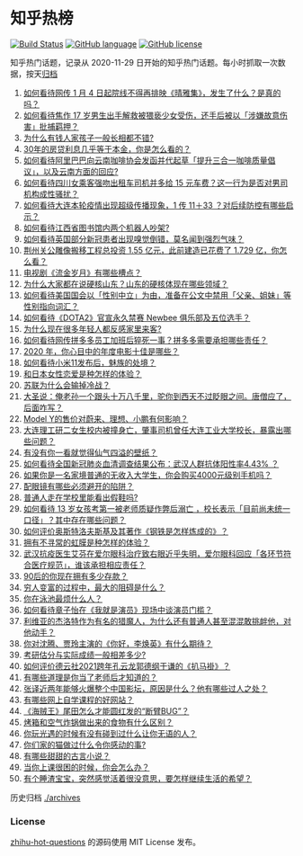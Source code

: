 # 知乎热榜
[![Build Status](https://github.com/ToWeLong/zhihu-hot-questions/workflows/CI/badge.svg)](https://github.com/ToWeLong/zhihu-hot-questions/actions)
[![GitHub language](https://img.shields.io/badge/language-golang-orange.svg)](https://golang.org/)
[![GitHub license](https://img.shields.io/github/license/ToWeLong/zhihu-hot-questions)](https://github.com/ToWeLong/zhihu-hot-questions/blob/main/LICENSE)

知乎热门话题，记录从 2020-11-29 日开始的知乎热门话题。每小时抓取一次数据，按天[归档](./archives)

<!-- BEGIN -->

1. [如何看待网传 1 月 4 日起院线不得再排映《晴雅集》，发生了什么？是真的吗？](https://www.zhihu.com/question/437579196)
1. [如何看待焦作 17 岁男生出手解救被猥亵少女受伤，还手后被以「涉嫌故意伤害」批捕羁押？](https://www.zhihu.com/question/437161836)
1. [为什么有钱人家孩子一般长相都不错?](https://www.zhihu.com/question/432161909)
1. [30年的房贷利息几乎等于本金，你是怎么看的？](https://www.zhihu.com/question/369020757)
1. [如何看待阿里巴巴向云南咖啡协会发函并代起草「提升三合一咖啡质量倡议」，以及云南方面的回应?](https://www.zhihu.com/question/437565923)
1. [如何看待四川女乘客强吻出租车司机并多给 15 元车费？这一行为是否对男司机构成性骚扰？](https://www.zhihu.com/question/437649690)
1. [如何看待大连本轮疫情出现超级传播现象，1 传 11＋33 ？对后续防控有哪些启示？](https://www.zhihu.com/question/437705970)
1. [如何看待江西省图书馆内两个机器人吵架?](https://www.zhihu.com/question/437335064)
1. [如何看待英国部分新冠患者出现嗅觉倒错，莫名闻到强烈气味？](https://www.zhihu.com/question/436891750)
1. [荆州关公雕像搬移工程总投资 1.55 亿元，此前建造已花费了 1.729 亿，你怎么看？](https://www.zhihu.com/question/437144279)
1. [电视剧《流金岁月》有哪些槽点？](https://www.zhihu.com/question/436822594)
1. [为什么大家都在说硬核山东？山东的硬核体现在哪些领域？](https://www.zhihu.com/question/389240700)
1. [如何看待美国国会以「性别中立」为由，准备在公文中禁用「父亲、姐妹」等性别指向词汇？](https://www.zhihu.com/question/437699647)
1. [如何看待《DOTA2》官宣永久禁赛 Newbee 俱乐部及五位选手？](https://www.zhihu.com/question/437683540)
1. [为什么现在很多年轻人都反感家里来客?](https://www.zhihu.com/question/337487629)
1. [如何看待网传拼多多员工加班后猝死一事？拼多多需要承担哪些责任？](https://www.zhihu.com/question/437702180)
1. [2020 年，你心目中的年度电影十佳是哪些？](https://www.zhihu.com/question/433710115)
1. [如何看待小米11发布后，魅族的处境？](https://www.zhihu.com/question/436980166)
1. [和日本女性恋爱是种怎样的体验？](https://www.zhihu.com/question/33957186)
1. [苏联为什么会输掉冷战？](https://www.zhihu.com/question/434205449)
1. [大圣说：俺老孙一个跟头十万八千里，驼你到西天不过眨眼之间。唐僧应了，后面咋写？](https://www.zhihu.com/question/435068407)
1. [Model Y的售价对蔚来、理想、小鹏有何影响？](https://www.zhihu.com/question/437417536)
1. [大连理工研二女生校内被撞身亡，肇事司机曾任大连工业大学校长，暴露出哪些问题？](https://www.zhihu.com/question/437581895)
1. [有没有你一看就觉得仙气四溢的壁纸？](https://www.zhihu.com/question/310693259)
1. [如何看待全国新冠肺炎血清调查结果公布：武汉人群抗体阳性率4.43% ？](https://www.zhihu.com/question/436959206)
1. [如果你是一名家境普通的无收入大学生，你会购买4000元级别手机吗？](https://www.zhihu.com/question/437370731)
1. [配眼镜有哪些必须避开的陷阱？](https://www.zhihu.com/question/20123451)
1. [普通人走在学校里能看出假鞋吗?](https://www.zhihu.com/question/436551907)
1. [如何看待 13 岁女孩考第一被老师质疑作弊后溺亡 ，校长表示「目前尚未统一口径」？其中存在哪些问题？](https://www.zhihu.com/question/437682443)
1. [如何评价奥斯特洛夫斯基及其著作《钢铁是怎样炼成的》？](https://www.zhihu.com/question/38756972)
1. [拥有不寻常的虹膜是种怎样的体验？](https://www.zhihu.com/question/55606095)
1. [武汉抗疫医生艾芬在爱尔眼科治疗致右眼近乎失明，爱尔眼科回应「各环节符合医疗规范」，谁该承担相应责任？](https://www.zhihu.com/question/437443568)
1. [90后的你现在拥有多少存款？](https://www.zhihu.com/question/294492829)
1. [穷人变富的过程中，最大的阻碍是什么？](https://www.zhihu.com/question/429985000)
1. [你在泳池最烦什么人？](https://www.zhihu.com/question/337490592)
1. [如何看待章子怡在《我就是演员》现场中谈演员门槛？](https://www.zhihu.com/question/437596737)
1. [利维亚的杰洛特作为有名的猎魔人，为什么还有普通人甚至混混敢挑衅他，对他动手？](https://www.zhihu.com/question/437451519)
1. [你对沈腾、贾玲主演的《你好，李焕英》有什么期待？](https://www.zhihu.com/question/427903873)
1. [考研估分与实际成绩一般相差多少?](https://www.zhihu.com/question/437154737)
1. [如何评价德云社2021跨年孔云龙郭德纲于谦的《扒马褂》？](https://www.zhihu.com/question/437424636)
1. [有哪些道理是你当了老师后才知道的？](https://www.zhihu.com/question/366090311)
1. [张译近两年能够火爆整个中国影坛，原因是什么？他有哪些过人之处？](https://www.zhihu.com/question/433569117)
1. [有哪些网上自学课程的好网站？](https://www.zhihu.com/question/31044894)
1. [《海贼王》尾田怎么才能圆红发的“断臂BUG”？](https://www.zhihu.com/question/429841145)
1. [烤箱和空气炸锅做出来的食物有什么区别？](https://www.zhihu.com/question/23509699)
1. [你玩光遇的时候有没有碰到过什么让你无语的人？](https://www.zhihu.com/question/423398932)
1. [你们家的猫做过什么令你感动的事?](https://www.zhihu.com/question/321129135)
1. [有哪些甜甜的古言小说？](https://www.zhihu.com/question/432436201)
1. [当你上课很困的时候，你会怎么办？](https://www.zhihu.com/question/429501465)
1. [有个睡渣宝宝，突然感觉活着很没意思，要怎样继续生活的希望？](https://www.zhihu.com/question/429845889)

<!-- END -->

历史归档 [./archives](./archives)


### License
[zhihu-hot-questions](https://github.com/towelong/zhihu-hot-questions) 的源码使用 MIT License 发布。